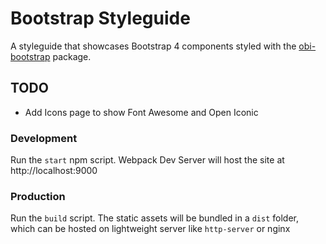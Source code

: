 # Bootstrap Styleguide
A styleguide that showcases Bootstrap 4 components styled with the [obi-bootstrap](https://github.com/obinnangini/obi-bootstrap) package.

## TODO
 - Add Icons page to show Font Awesome and Open Iconic

### Development

Run the `start` npm script. Webpack Dev Server will host the site at http://localhost:9000

### Production

Run the `build` script. The static assets will be bundled in a `dist` folder, which can be hosted on lightweight server like `http-server` or nginx
